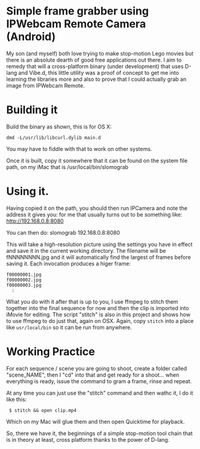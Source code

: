 # Simple frame grabber using IPWebcam Remote Camera (Android)

My son (and myself) both love trying to make stop-motion Lego movies but there
is an absolute dearth of good free applications out there.  I aim to remedy
that will a cross-platform binary (under development) that uses D-lang and
Vibe.d, this little utility was a proof of concept to get me into learning the
libraries more and also to prove that I could actually grab an image from
IPWebcam Remote.

# Building it

Build the binary as shown, this is for OS X:

    dmd -L/usr/lib/libcurl.dylib main.d

You may have to fiddle with that to work on other systems.

Once it is built, copy it somewhere that it can be found on the system file
path, on my iMac that is /usr/local/bin/slomograb

# Using it.

Having copied it on the path, you should then run IPCamera and note the address
it gives you: for me that usually turns out to be something like:
http://192.168.0.8:8080

You can then do: slomograb 192.168.0.8:8080

This will take a high-resolution picture using the settings you have in effect
and save it in the current working directory. The filename will be
fNNNNNNNN.jpg and it will automatically find the largest of frames before
saving it. Each invocation produces a higer frame:

    f00000001.jpg
    f00000002.jpg
    f00000003.jpg
      :

What you do with it after that is up to you, I use ffmpeg to stitch them
together into the final sequence for now and then the clip is imported into
iMovie for editing. The script "stitch" is also in this project and shows how
to use ffmpeg to do just that, again on OSX. Again, copy `stitch` into a
place like `usr/local/bin` so it can be run from anywhere.

# Working Practice

For each sequence / scene you are going to shoot, create a folder called
"scene_NAME", then I "cd" into that and get ready for a shoot... when
everything is ready, issue the command to gram a frame, rinse and repeat.

At any time you can just use the "stitch" command and then wathc it, I do it like this:

     $ stitch && open clip.mp4

Which on my Mac will glue them and then open Quicktime for playback.

So, there we have it, the beginnings of a simple stop-motion tool chain that is
in theory at least, cross platform thanks to the power of D-lang.

